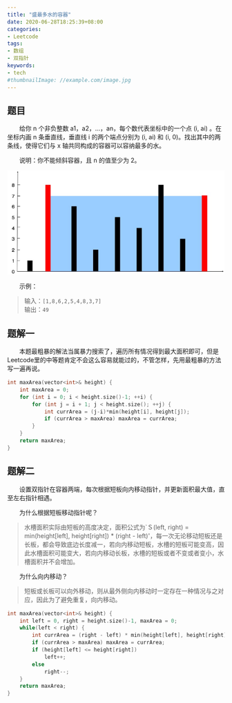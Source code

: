 ```yaml
---
title: "盛最多水的容器"
date: 2020-06-28T18:25:39+08:00
categories:
- Leetcode
tags:
- 数组
- 双指针
keywords:
- tech
#thumbnailImage: //example.com/image.jpg
---
```


<!--more-->
## 题目
　　给你 n 个非负整数 a1，a2，...，an，每个数代表坐标中的一个点 (i, ai) 。在坐标内画 n 条垂直线，垂直线 i 的两个端点分别为 (i, ai) 和 (i, 0)。找出其中的两条线，使得它们与 x 轴共同构成的容器可以容纳最多的水。

　　说明：你不能倾斜容器，且 n 的值至少为 2。

![盛最多水的容器](/Leetcode/011/盛最多水的容器.jpg)

　　示例：
> 输入：`[1,8,6,2,5,4,8,3,7]`  
> 输出：`49`

## 题解一
　　本题最粗暴的解法当属暴力搜索了，遍历所有情况得到最大面积即可，但是Leetcode里的中等题肯定不会这么容易就能过的，不管怎样，先用最粗暴的方法写一遍再说。

```cpp
int maxArea(vector<int>& height) {
    int maxArea = 0;
    for (int i = 0; i < height.size()-1; ++i) {
        for (int j = i + 1; j < height.size(); ++j) {
            int currArea = (j-i)*min(height[i], height[j]);
            if (currArea > maxArea) maxArea = currArea;
        }
    }
    return maxArea;
}
```

## 题解二
　　设置双指针在容器两端，每次根据短板向内移动指针，并更新面积最大值，直至左右指针相遇。

　　为什么根据短板移动指针呢？
> 水槽面积实际由短板的高度决定，面积公式为`Ｓ(left, right) = min(height[left], height[right]) * (right - left)'，每一次无论移动短板还是长板，都会导致底边长度减一，若向内移动短板，水槽的短板可能变高，因此水槽面积可能变大，若向内移动长板，水槽的短板或者不变或者变小，水槽面积并不会增加。

　　为什么向内移动？
> 短板或长板可以向外移动，则从最外侧向内移动时一定存在一种情况与之对应，因此为了避免重复，向内移动。

```cpp
int maxArea(vector<int>& height) {
    int left = 0, right = height.size()-1, maxArea = 0;
    while(left < right) {
        int currArea = (right - left) * min(height[left], height[right]);
        if (currArea > maxArea) maxArea = currArea;
        if (height[left] <= height[right])
            left++;
        else
            right--;
    }
    return maxArea;
}
```